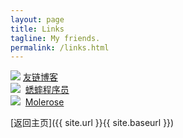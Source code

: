 ```yaml
---
layout: page
title: Links
tagline: My friends.
permalink: /links.html
---
```


<div class="link-chip">
  <img src="http://emlog.club/logo.jpg" class="link-chip-icon">
  <a class="link-chip-title" href="http://emlog.club/">友链博客</a>
</div>

<div class="link-chip">
  <img src="http://www.huisai.top/usr/files/icon.jpg" class="link-chip-icon" style="margin-left: -4px">
  <a class="link-chip-title" href="http://www.huisai.top">蟋蟀程序员</a>
</div>

<div class="link-chip">
  <img src="http://www.molerose.com/usr/themes/molerose/images/400-400.jpg" class="link-chip-icon" style="margin-left: -4px">
  <a class="link-chip-title" href="http://www.molerose.com/">Molerose</a>
</div>

[返回主页]({{ site.url }}{{ site.baseurl }})
